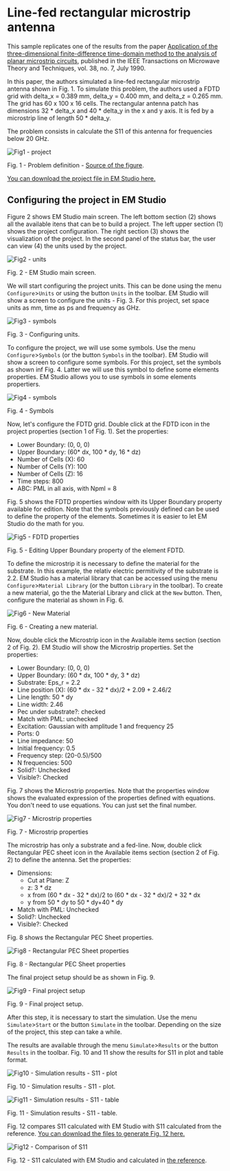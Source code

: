 # Line-fed rectangular microstrip antenna

[][1]

This sample replicates one of the results from the paper [Application of the three-dimensional finite-difference time-domain method to the analysis of planar microstrip circuits][1], published in the IEEE Transactions on Microwave Theory and Techniques, vol. 38, no. 7, July 1990.

In this paper, the authors simulated a line-fed rectangular microstrip antenna shown in Fig. 1. To simulate this problem, the authors used a FDTD grid with delta_x = 0.389 mm, delta_y = 0.400 mm, and delta_z = 0.265 mm. The grid has 60 x 100 x 16 cells. The rectangular antenna patch has dimensions 32 * delta_x and 40 * delta_y in the x and y axis. It is fed by a microstrip line of length 50 * delta_y.

The problem consists in calculate the S11 of this antenna for frequencies below 20 GHz.

![Fig1 - project](figs/fig1.png)

Fig. 1 - Problem definition - [Source of the figure][1].

[You can download the project file in EM Studio here.](prj_monopole_mounted_on_a_conducting_box.emstudio)

## Configuring the project in EM Studio

Figure 2 shows EM Studio main screen. The left bottom section (2) shows all the available itens that can be to build a project. The left upper section (1) shows the project configuration. The right section (3) shows the visualization of the project. In the second panel of the status bar, the user can view (4) the units used by the project.



![Fig2 - units](figs/fig2.png)

Fig. 2 - EM Studio main screen.



We will start configuring the project units. This can be done using the menu `Configure`>`Units` or using the button `Units` in the toolbar. EM Studio will show a screen to configure the units - Fig. 3. For this project, set space units as mm, time as ps and frequency as GHz.

![Fig3 - symbols](figs/fig3.png)

Fig. 3 - Configuring units.

To configure the project, we will use some symbols. Use the menu `Configure`>`Symbols` (or the button `Symbols` in the toolbar). EM Studio will show a screen to configure some symbols. For this project, set the symbols as shown inf Fig. 4. Latter we will use this symbol to define some elements properties. EM Studio  allows you to use symbols in some elements propertiers.

![Fig4 - symbols](figs/fig4.png)

Fig. 4 - Symbols



Now, let's configure the FDTD grid. Double click at the FDTD icon in the project properties (section 1 of Fig. 1). Set the properties:

- Lower Boundary: (0, 0, 0)
- Upper Boundary: (60* dx, 100 * dy, 16 * dz)
- Number of Cells (X): 60
- Number of Cells (Y): 100
- Number of Cells (Z): 16
- Time steps: 800
- ABC: PML in all axis, with Npml = 8



Fig. 5 shows the FDTD properties window with its Upper Boundary property available for edition. Note that the symbols previously defined can be used to define the property of the elements. Sometimes it is easier to let EM Studio do the math for you.

![Fig5 - FDTD properties](figs/fig5.png)

Fig. 5 - Editing Upper Boundary property of the element FDTD.



To define the microstrip it is necessary to define the material for the substrate. In this example, the relativ electric permitivity of the substrate is 2.2. EM Studio has a material library that can be accessed using the menu `Configure`>`Material Library` (or the button `Library` in the toolbar). To create a new material, go the the Material Library and click at the `New` button. Then, configure the material as shown in Fig. 6.

![Fig6 - New Material](figs/fig6.png)

Fig. 6 - Creating a new material.

Now, double click the Microstrip icon in the Available items section (section 2 of Fig. 2). EM Studio will show the Microstrip properties. Set the properties:

- Lower Boundary: (0, 0, 0)
- Upper Boundary: (60 * dx, 100 * dy, 3 * dz)
- Substrate: Eps_r = 2.2
- Line position (X): (60 * dx - 32 * dx)/2 + 2.09 + 2.46/2
- Line length: 50 * dy
- Line width: 2.46
- Pec under substrate?: checked
- Match with PML: unchecked
- Excitation: Gaussian with amplitude 1 and frequency 25
- Ports: 0
- Line impedance: 50
- Initial frequency: 0.5
- Frequency step: (20-0.5)/500
- N frequencies: 500
- Solid?: Unchecked
- Visible?: Checked

Fig. 7 shows the Microstrip properties. Note that the properties window shows the evaluated expression of the properties defined with equations. You don't need to use equations. You can just set the final number.

![Fig7 - Microstrip properties](figs/fig7.png)

Fig. 7 - Microstrip properties



The microstrip has only a substrate and a fed-line. Now, double click Rectangular PEC sheet icon in the Available items section (section 2 of Fig. 2) to define the antenna. Set the properties:

- Dimensions: 
  - Cut at Plane: Z
  - z: 3 * dz
  - x from (60 * dx - 32 * dx)/2 to (60 * dx - 32 * dx)/2 + 32 * dx
  - y from 50 * dy to 50 * dy+40 * dy
- Match with PML: Unchecked
- Solid?: Unchecked
- Visible?: Checked

Fig. 8 shows the Rectangular PEC Sheet properties. 

![Fig8 - Rectangular PEC Sheet properties](figs/fig8.png)

Fig. 8 - Rectangular PEC Sheet properties



The final project setup should be as shown in Fig. 9.

![Fig9 - Final project setup](figs/fig9.png)

Fig. 9 - Final project setup.



After this step, it is necessary to start the simulation. Use the menu `Simulate`>`Start` or the button `Simulate` in the toolbar. Depending on the size of the project, this step can take a while.

The results are available through the menu `Simulate`>`Results` or the button `Results` in the toolbar. Fig. 10 and 11 show the results for S11 in plot and table format.

![Fig10 - Simulation results - S11 - plot](figs/fig10.png)

Fig. 10 - Simulation results - S11 - plot.

![Fig11 - Simulation results - S11 - table](figs/fig11.png)

Fig. 11 - Simulation results - S11 - table.



Fig. 12 compares S11 calculated with EM Studio with S11 calculated from the reference. [You can download the files to generate Fig. 12 here.](comparison.rar)

![Fig12 - Comparison of S11](figs/fig12.png)

Fig. 12 - S11 calculated with EM Studio and calculated in [the reference][1].

[1]: https://doi.org/10.1109/22.55775